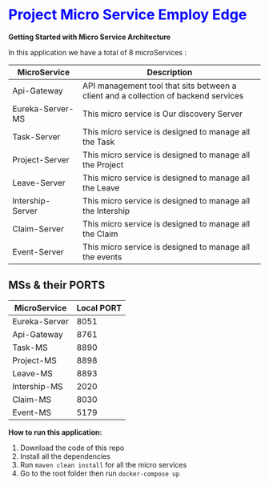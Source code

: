 # <span style="color:blue">Project Micro Service Employ Edge</span>

**Getting Started with Micro Service Architecture**

In this application we have a total of 8 microServices :


| MicroService         | Description |
|----------------------|-------------|
| Api-Gateway          | API management tool that sits between a client and a collection of backend services |
| Eureka-Server-MS     | This micro service is Our discovery Server |
| Task-Server          | This micro service is designed to manage all the Task |
| Project-Server       | This micro service is designed to manage all the Project |
| Leave-Server         | This micro service is designed to manage all the Leave |
| Intership-Server     | This micro service is designed to manage all the Intership |
| Claim-Server         | This micro service is designed to manage all the Claim |
| Event-Server         | This micro service is designed to manage all the events |



## MSs & their PORTS

| MicroService      | Local PORT |
|-------------------|------------|
| Eureka-Server     | 8051       |
| Api-Gateway       | 8761       |
| Task-MS           | 8890       |
| Project-MS        | 8898       |
| Leave-MS          | 8893       |
| Intership-MS      | 2020       |
| Claim-MS          | 8030       |
| Event-MS          | 5179       |


**How to run this application:**
1. Download the code of this repo
2. Install all the dependencies
3. Run `maven clean install` for all the micro services
4. Go to the root folder then run `docker-compose up`
